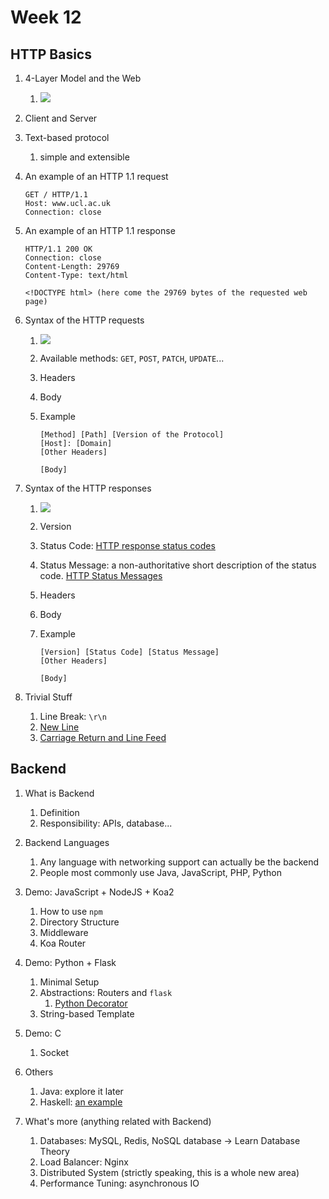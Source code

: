# Week 12

## HTTP Basics

1. 4-Layer Model and the Web
   1. ![](https://developer.mozilla.org/en-US/docs/Web/HTTP/Overview/http-layers.png)
2. Client and Server
3. Text-based protocol
   1. simple and extensible
4. An example of an HTTP 1.1 request

    ```http
    GET / HTTP/1.1
    Host: www.ucl.ac.uk
    Connection: close

    ```
5. An example of an HTTP 1.1 response

    ```
    HTTP/1.1 200 OK
    Connection: close
    Content-Length: 29769
    Content-Type: text/html

    <!DOCTYPE html> (here come the 29769 bytes of the requested web page)
    ```

6. Syntax of the HTTP requests
   1. ![](https://developer.mozilla.org/en-US/docs/Web/HTTP/Overview/http_request.png)
   2. Available methods: `GET`, `POST`, `PATCH`, `UPDATE`...
   3. Headers
   4. Body
   5. Example

        ```
        [Method] [Path] [Version of the Protocol]
        [Host]: [Domain]
        [Other Headers]

        [Body]
        ```

7. Syntax of the HTTP responses
   1. ![](https://developer.mozilla.org/en-US/docs/Web/HTTP/Overview/http_response.png)
   2. Version
   3. Status Code: [HTTP response status codes](https://developer.mozilla.org/en-US/docs/Web/HTTP/Status)
   4. Status Message: a non-authoritative short description of the status code. [HTTP Status Messages](https://www.w3schools.com/tags/ref_httpmessages.asp)
   5. Headers
   6. Body
   7. Example

        ```
        [Version] [Status Code] [Status Message]
        [Other Headers]

        [Body]
        ```

8. Trivial Stuff
   1. Line Break: `\r\n`
   2. [New Line](https://en.wikipedia.org/wiki/Newline)
   3. [Carriage Return and Line Feed](https://stackoverflow.com/questions/3091524/what-are-carriage-return-linefeed-and-form-feed)


## Backend

1. What is Backend
   1. Definition
   2. Responsibility: APIs, database...

2. Backend Languages
   1. Any language with networking support can actually be the backend
   2. People most commonly use Java, JavaScript, PHP, Python

3. Demo: JavaScript + NodeJS + Koa2
   1. How to use `npm`
   2. Directory Structure
   3. Middleware
   4. Koa Router

4. Demo: Python + Flask
   1. Minimal Setup
   2. Abstractions: Routers and `flask`
      1. [Python Decorator](https://realpython.com/primer-on-python-decorators/)
   3. String-based Template

5. Demo: C
   1. Socket

6. Others
   1. Java: explore it later
   2. Haskell: [an example](https://dev.to/leandronsp/a-crud-journey-in-haskell-part-ii-socket-programming-2po1)

7. What's more (anything related with Backend)
   1. Databases: MySQL, Redis, NoSQL database -> Learn Database Theory
   2. Load Balancer: Nginx
   3. Distributed System (strictly speaking, this is a whole new area)
   4. Performance Tuning: asynchronous IO